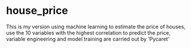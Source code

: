 # house_price
This is my version using machine learning to estimate the price of houses, use the 10 variables with the highest correlation to predict the price, variable engineering and model training are carried out by 'Pycaret'
